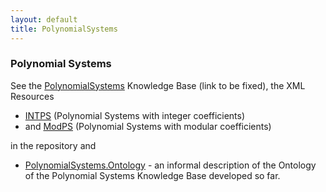 ```yaml
---
layout: default
title: PolynomialSystems
---
```


### Polynomial Systems

See the [PolynomialSystems](http://symbolicdata.org/Data/PolynomialSystems) Knowledge Base (link to be fixed), the XML Resources

-   [INTPS](http://symbolicdata.org/XMLResources/INTPS) (Polynomial Systems with integer coefficients)
-   and [ModPS](http://symbolicdata.org/XMLResources/ModPS) (Polynomial Systems with modular coefficients)

in the repository and

-   [PolynomialSystems.Ontology](PolynomialSystems.Ontology "wikilink") - an informal description of the Ontology of the Polynomial Systems Knowledge Base developed so far.

